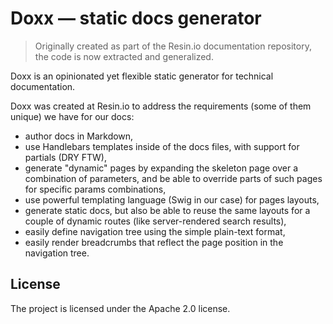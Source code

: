 Doxx — static docs generator
======================

> Originally created as part of the Resin.io documentation repository, the code is now extracted and generalized. 

Doxx is an opinionated yet flexible static generator for technical documentation.

Doxx was created at Resin.io to address the requirements (some of them unique) we have for our docs:
* author docs in Markdown,
* use Handlebars templates inside of the docs files, with support for partials (DRY FTW),
* generate "dynamic" pages by expanding the skeleton page over a combination of parameters, and be able to override parts of such pages for specific params combinations,
* use powerful templating language (Swig in our case) for pages layouts,
* generate static docs, but also be able to reuse the same layouts for a couple of dynamic routes (like server-rendered search results),
* easily define navigation tree using the simple plain-text format,
* easily render breadcrumbs that reflect the page position in the navigation tree.


License
-------

The project is licensed under the Apache 2.0 license.
